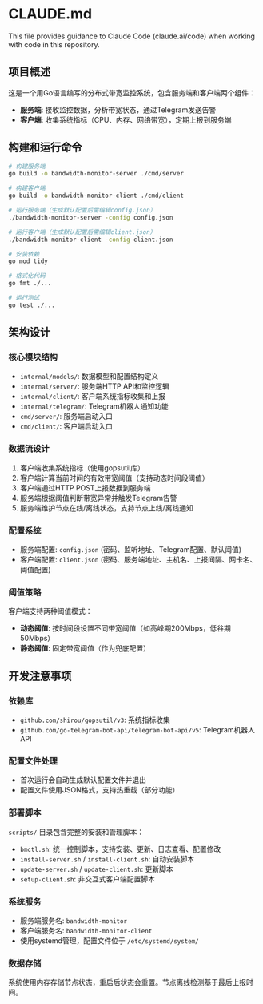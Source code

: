 # CLAUDE.md

This file provides guidance to Claude Code (claude.ai/code) when working with code in this repository.

## 项目概述

这是一个用Go语言编写的分布式带宽监控系统，包含服务端和客户端两个组件：

- **服务端**: 接收监控数据，分析带宽状态，通过Telegram发送告警
- **客户端**: 收集系统指标（CPU、内存、网络带宽），定期上报到服务端

## 构建和运行命令

```bash
# 构建服务端
go build -o bandwidth-monitor-server ./cmd/server

# 构建客户端  
go build -o bandwidth-monitor-client ./cmd/client

# 运行服务端（生成默认配置后需编辑config.json）
./bandwidth-monitor-server -config config.json

# 运行客户端（生成默认配置后需编辑client.json）
./bandwidth-monitor-client -config client.json

# 安装依赖
go mod tidy

# 格式化代码
go fmt ./...

# 运行测试
go test ./...
```

## 架构设计

### 核心模块结构
- `internal/models/`: 数据模型和配置结构定义
- `internal/server/`: 服务端HTTP API和监控逻辑
- `internal/client/`: 客户端系统指标收集和上报
- `internal/telegram/`: Telegram机器人通知功能
- `cmd/server/`: 服务端启动入口
- `cmd/client/`: 客户端启动入口

### 数据流设计
1. 客户端收集系统指标（使用gopsutil库）
2. 客户端计算当前时间的有效带宽阈值（支持动态时间段阈值）
3. 客户端通过HTTP POST上报数据到服务端
4. 服务端根据阈值判断带宽异常并触发Telegram告警
5. 服务端维护节点在线/离线状态，支持节点上线/离线通知

### 配置系统
- 服务端配置: `config.json` (密码、监听地址、Telegram配置、默认阈值)
- 客户端配置: `client.json` (密码、服务端地址、主机名、上报间隔、网卡名、阈值配置)

### 阈值策略
客户端支持两种阈值模式：
- **动态阈值**: 按时间段设置不同带宽阈值（如高峰期200Mbps，低谷期50Mbps）
- **静态阈值**: 固定带宽阈值（作为兜底配置）

## 开发注意事项

### 依赖库
- `github.com/shirou/gopsutil/v3`: 系统指标收集
- `github.com/go-telegram-bot-api/telegram-bot-api/v5`: Telegram机器人API

### 配置文件处理
- 首次运行会自动生成默认配置文件并退出
- 配置文件使用JSON格式，支持热重载（部分功能）

### 部署脚本
`scripts/` 目录包含完整的安装和管理脚本：
- `bmctl.sh`: 统一控制脚本，支持安装、更新、日志查看、配置修改
- `install-server.sh` / `install-client.sh`: 自动安装脚本
- `update-server.sh` / `update-client.sh`: 更新脚本
- `setup-client.sh`: 非交互式客户端配置脚本

### 系统服务
- 服务端服务名: `bandwidth-monitor`
- 客户端服务名: `bandwidth-monitor-client`
- 使用systemd管理，配置文件位于 `/etc/systemd/system/`

### 数据存储
系统使用内存存储节点状态，重启后状态会重置。节点离线检测基于最后上报时间。